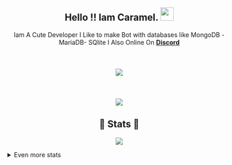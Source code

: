
<h2 align="center">
    Hello !! Iam <strong>Caramel</strong>. <img src="https://thumbs.gfycat.com/AchingBestFlatcoatretriever-max-1mb.gif" width="30px">
</h2>
<p align="center">

<p align="center">
    Iam A Cute Developer I Like to make Bot with databases like MongoDB - MariaDB- SQlite I Also Online On <strong> <a href="https://discord.com">Discord</a></strong>
<br>
<br>
    
<br>
<br>
<a href="https://github.com/CarameloSz/">
        <img src="https://komarev.com/ghpvc/?username=CarameloSz&color=blue" />
  </a> 
<br>
<br>    
    
<br>
<br>
<a href="https://discord.com/users/853511872971276288">
        <img src="https://lanyard-profile-readme.vercel.app/api/853511872971276288?idleMessage=%22Chaewon%20For%20Real%20%20%20%22&borderRadius=25px" />
    </a>
</p>    
    
    
<h2 align="center"> 🚀 Stats 🚀</h2>
<p align="center">
<img src="https://github-profile-trophy.vercel.app/?username=CarameloSz&theme=dracula">
</p>
<details>
  <summary>
      Even more stats
  </summary>
</p>
<hr/>
<p align="center">
    <a href="https://github.com/CarameloSz/">
        <img src="https://github-readme-streak-stats.herokuapp.com?user=ZeroDiscord&hide_border=true&background=0D1117&currStreakLabel=FFFFFF&sideLabels=FFFFFF&currStreakNum=FFFFFF&dates=FFFFFF&sideNums=FFFFFF&fire=f04848&ring=f04848&stroke=FFFFFFFF)](https://git.io/streak-stats" />
  </a> 
  <a href="https://github.com/ZeroDiscord/">
        <img src="https://github-readme-stats.vercel.app/api?username=CarameloSz&show_icons=true&theme=pink" />
  </a> 
<br>
<a href="https://github.com/CarameloSz/">
        <img src="https://github-readme-stats.vercel.app/api/top-langs/?username=CarameloSz&theme=gruvbox&langs_count=8&layout=compact" />
  </a> 
</p>
